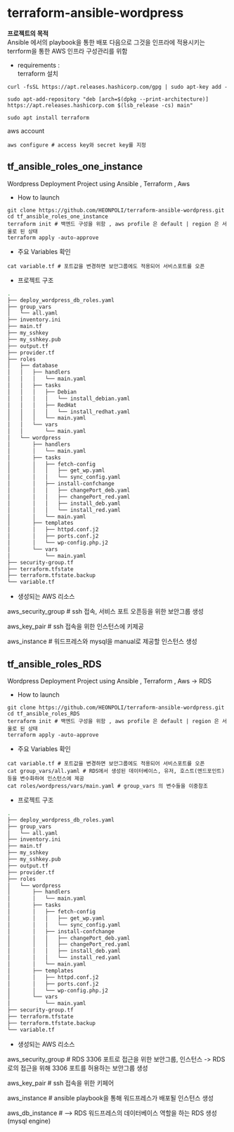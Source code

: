 # terraform-ansible-wordpress
**프로젝트의 목적**          
Ansible 에서의 playbook을 통한 배포 다음으로 그것을 인프라에 적용시키는 terrform을 통한 AWS 인프라 구성관리를 위함            

* requirements :             
terraform 설치
```
curl -fsSL https://apt.releases.hashicorp.com/gpg | sudo apt-key add -

sudo apt-add-repository "deb [arch=$(dpkg --print-architecture)] https://apt.releases.hashicorp.com $(lsb_release -cs) main"

sudo apt install terraform
```
aws account 
```
aws configure # access key와 secret key를 지정
```
## tf_ansible_roles_one_instance
Wordpress Deployment Project using Ansible , Terraform , Aws

* How to launch         
```
git clone https://github.com/HEONPOLI/terraform-ansible-wordpress.git
cd tf_ansible_roles_one_instance
terraform init # 백엔드 구성을 위함 , aws profile 은 default | region 은 서울로 된 상태
terraform apply -auto-approve
```

* 주요 Variables 확인         
```
cat variable.tf # 포트값을 변경하면 보안그룹에도 적용되어 서비스포트를 오픈
```

* 프로젝트 구조
```bash
.
├── deploy_wordpress_db_roles.yaml
├── group_vars
│   └── all.yaml
├── inventory.ini
├── main.tf
├── my_sshkey
├── my_sshkey.pub
├── output.tf
├── provider.tf
├── roles
│   ├── database
│   │   ├── handlers
│   │   │   └── main.yaml
│   │   ├── tasks
│   │   │   ├── Debian
│   │   │   │   └── install_debian.yaml
│   │   │   ├── RedHat
│   │   │   │   └── install_redhat.yaml
│   │   │   └── main.yaml
│   │   └── vars
│   │       └── main.yaml
│   └── wordpress
│       ├── handlers
│       │   └── main.yaml
│       ├── tasks
│       │   ├── fetch-config
│       │   │   ├── get_wp.yaml
│       │   │   └── sync_config.yaml
│       │   ├── install-confchange
│       │   │   ├── changePort_deb.yaml
│       │   │   ├── changePort_red.yaml
│       │   │   ├── install_deb.yaml
│       │   │   └── install_red.yaml
│       │   └── main.yaml
│       ├── templates
│       │   ├── httpd.conf.j2
│       │   ├── ports.conf.j2
│       │   └── wp-config.php.j2
│       └── vars
│           └── main.yaml
├── security-group.tf
├── terraform.tfstate
├── terraform.tfstate.backup
└── variable.tf
``` 

* 생성되는 AWS 리소스 

aws_security_group # ssh 접속, 서비스 포트 오픈등을 위한 보안그룹 생성           

aws_key_pair # ssh 접속을 위한 인스턴스에 키제공             

aws_instance # 워드프레스와 mysql을 manual로 제공할 인스턴스 생성             

## tf_ansible_roles_RDS
Wordpress Deployment Project using Ansible , Terraform , Aws -> RDS

* How to launch      
```
git clone https://github.com/HEONPOLI/terraform-ansible-wordpress.git
cd tf_ansible_roles_RDS
terraform init # 백엔드 구성을 위함 , aws profile 은 default | region 은 서울로 된 상태
terraform apply -auto-approve
```

* 주요 Variables 확인         
```
cat variable.tf # 포트값을 변경하면 보안그룹에도 적용되어 서비스포트를 오픈
cat group_vars/all.yaml # RDS에서 생성된 데이터베이스, 유저, 호스트(엔드포인트) 등을 변수화하여 인스턴스에 제공
cat roles/wordpress/vars/main.yaml # group_vars 의 변수들을 이중참조
```

* 프로젝트 구조
```bash
.
├── deploy_wordpress_db_roles.yaml
├── group_vars
│   └── all.yaml
├── inventory.ini
├── main.tf
├── my_sshkey
├── my_sshkey.pub
├── output.tf
├── provider.tf
├── roles
│   └── wordpress
│       ├── handlers
│       │   └── main.yaml
│       ├── tasks
│       │   ├── fetch-config
│       │   │   ├── get_wp.yaml
│       │   │   └── sync_config.yaml
│       │   ├── install-confchange
│       │   │   ├── changePort_deb.yaml
│       │   │   ├── changePort_red.yaml
│       │   │   ├── install_deb.yaml
│       │   │   └── install_red.yaml
│       │   └── main.yaml
│       ├── templates
│       │   ├── httpd.conf.j2
│       │   ├── ports.conf.j2
│       │   └── wp-config.php.j2
│       └── vars
│           └── main.yaml
├── security-group.tf
├── terraform.tfstate
├── terraform.tfstate.backup
└── variable.tf
```
* 생성되는 AWS 리소스           

aws_security_group  # RDS 3306 포트로 접근을 위한 보안그룹, 인스턴스 -> RDS로의 접근을 위해 3306 포트를 허용하는 보안그룹 생성

aws_key_pair # ssh 접속을 위한 키페어

aws_instance # ansible playbook을 통해 워드프레스가 배포될 인스턴스 생성         

aws_db_instance # --> RDS 워드프레스의 데이터베이스 역할을 하는 RDS 생성(mysql engine)       


